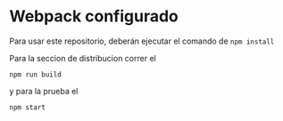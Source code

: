 # Webpack configurado

Para usar este repositorio, deberán ejecutar el comando de ```npm install```

Para la seccion de distribucion correr el

```
npm run build

```

y para la prueba el


``` 
npm start
```